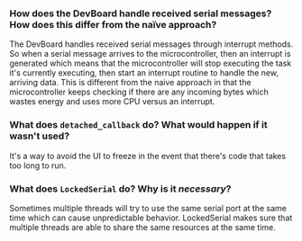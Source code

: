 ### How does the DevBoard handle received serial messages? How does this differ from the naïve approach?

The DevBoard handles received serial messages through interrupt methods. So when a serial message arrives to the microcontroller, then an interrupt is generated which means that the microcontroller will stop executing the task it's currently executing, then start an interrupt routine to handle the new, arriving data. This is different from the naive approach in that the microcontroller keeps checking if there are any incoming bytes which wastes energy and uses more CPU versus an interrupt.

### What does `detached_callback` do? What would happen if it wasn't used?

It's a way to avoid the UI to freeze in the event that there's code that takes too long to run.

### What does `LockedSerial` do? Why is it _necessary_?

Sometimes multiple threads will try to use the same serial port at the same time which can cause unpredictable behavior. LockedSerial makes sure that multiple threads are able to share the same resources at the same time. 
